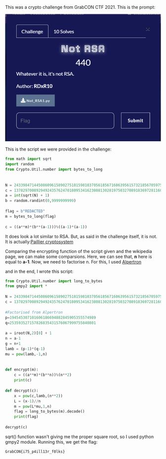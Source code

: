 This was a crypto challenge from GrabCON CTF 2021. This is the prompt:

![](images/NotRSA1.png)

This is the script we were provided in the challenge:

```python
from math import sqrt
import random
from Crypto.Util.number import bytes_to_long


N = 2433984714450860961589027518159810370561856716063956157321856705975948489337570445957833120668443867975490363019335530343179129689501017626817947777263721
c = 1378297008929492435762470180953416238081302819750327089183697281160938504327642742017058360280755400054663296904328307673692314945545918393502459480987913
a = int(sqrt(N) + 1)
b = random.randint(0,9999999999)

flag = b"REDACTED"
m = bytes_to_long(flag)

c = ((a**m)*(b**(a-1)))%((a-1)*(a-1))
```

It does look a lot similar to RSA. But, as said in the challenge itself, it is not. It is actually:[Paillier cryptosystem](https://en.wikipedia.org/wiki/Paillier_cryptosystem)

Comparing the encrypting function of the script given and the wikipedia page, we can make some comparsions. Here, we can see that, **n** here is equal to **a-1**. Now, we need to factorise n. For this, I used [Alpertron](https://www.alpertron.com.ar/ECM.HTM)

and in the end, I wrote this script:

```python
from Crypto.Util.number import long_to_bytes
from gmpy2 import *

N = 2433984714450860961589027518159810370561856716063956157321856705975948489337570445957833120668443867975490363019335530343179129689501017626817947777263721
c = 1378297008929492435762470180953416238081302819750327089183697281160938504327642742017058360280755400054663296904328307673692314945545918393502459480987913

#Factorised from Alpertron
p=194545307101606186694882845905355574989
q=253593527157826835431576067999755840801

a = iroot(N,2)[0] + 1
n = a-1
g = n+1
lamb = (p-1)*(q-1)
mu = pow(lamb,-1,n)


def encrypt(m):
    c = ((a**m)*(b**n))%(n**2)
    print(c)

def decrypt(c):
    x = pow(c,lamb,(n**2))
    L = (x-1)//n
    m = pow(L*mu,1,n)
    flag = long_to_bytes(m).decode()
    print(flag)

decrypt(c)
```

sqrt() function wasn't giving me the proper square root, so I used python gmpy2 module.
Running this, we get the flag:
```
GrabCON{i75_p4ill13r_f0lks}
```
